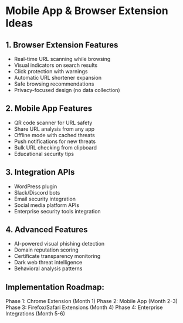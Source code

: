 # Mobile App & Browser Extension Ideas

## 1. Browser Extension Features
- Real-time URL scanning while browsing
- Visual indicators on search results
- Click protection with warnings
- Automatic URL shortener expansion
- Safe browsing recommendations
- Privacy-focused design (no data collection)

## 2. Mobile App Features  
- QR code scanner for URL safety
- Share URL analysis from any app
- Offline mode with cached threats
- Push notifications for new threats
- Bulk URL checking from clipboard
- Educational security tips

## 3. Integration APIs
- WordPress plugin
- Slack/Discord bots
- Email security integration
- Social media platform APIs
- Enterprise security tools integration

## 4. Advanced Features
- AI-powered visual phishing detection
- Domain reputation scoring
- Certificate transparency monitoring
- Dark web threat intelligence
- Behavioral analysis patterns

## Implementation Roadmap:
Phase 1: Chrome Extension (Month 1)
Phase 2: Mobile App (Month 2-3)  
Phase 3: Firefox/Safari Extensions (Month 4)
Phase 4: Enterprise Integrations (Month 5-6)